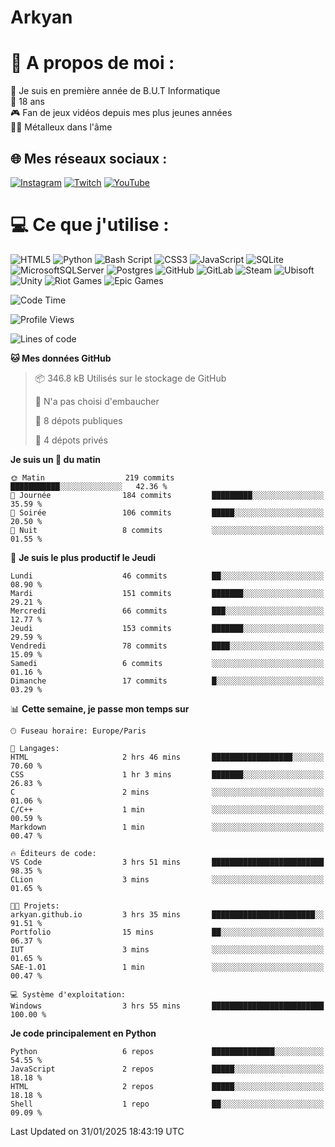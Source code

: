 # Arkyan
 # 💫 A propos de moi :
📖 Je suis en première année de B.U.T Informatique  
🎂 18 ans  
🎮 Fan de jeux vidéos depuis mes plus jeunes années  
🤘🏻 Métalleux dans l'âme  

## 🌐 Mes réseaux sociaux :
[![Instagram](https://img.shields.io/badge/Instagram-%23E4405F.svg?logo=Instagram&logoColor=white)](https://instagram.com/arkyan25) [![Twitch](https://img.shields.io/badge/Twitch-%239146FF.svg?logo=Twitch&logoColor=white)](https://twitch.tv/arkyan_) [![YouTube](https://img.shields.io/badge/YouTube-%23FF0000.svg?logo=YouTube&logoColor=white)](https://youtube.com/@arkyan_) 

# 💻 Ce que j'utilise :
![HTML5](https://img.shields.io/badge/html5-%23E34F26.svg?style=for-the-badge&logo=html5&logoColor=white) ![Python](https://img.shields.io/badge/python-3670A0?style=for-the-badge&logo=python&logoColor=ffdd54) ![Bash Script](https://img.shields.io/badge/bash_script-%23121011.svg?style=for-the-badge&logo=gnu-bash&logoColor=white) ![CSS3](https://img.shields.io/badge/css3-%231572B6.svg?style=for-the-badge&logo=css3&logoColor=white) ![JavaScript](https://img.shields.io/badge/javascript-%23323330.svg?style=for-the-badge&logo=javascript&logoColor=%23F7DF1E) ![SQLite](https://img.shields.io/badge/sqlite-%2307405e.svg?style=for-the-badge&logo=sqlite&logoColor=white) ![MicrosoftSQLServer](https://img.shields.io/badge/Microsoft%20SQL%20Server-CC2927?style=for-the-badge&logo=microsoft%20sql%20server&logoColor=white) ![Postgres](https://img.shields.io/badge/postgres-%23316192.svg?style=for-the-badge&logo=postgresql&logoColor=white) ![GitHub](https://img.shields.io/badge/github-%23121011.svg?style=for-the-badge&logo=github&logoColor=white) ![GitLab](https://img.shields.io/badge/gitlab-%23181717.svg?style=for-the-badge&logo=gitlab&logoColor=white) ![Steam](https://img.shields.io/badge/steam-%23000000.svg?style=for-the-badge&logo=steam&logoColor=white) ![Ubisoft](https://img.shields.io/badge/Ubisoft-%23F5F5F5.svg?style=for-the-badge&logo=Ubisoft&logoColor=black) ![Unity](https://img.shields.io/badge/unity-%23000000.svg?style=for-the-badge&logo=unity&logoColor=white) ![Riot Games](https://img.shields.io/badge/riotgames-D32936.svg?style=for-the-badge&logo=riotgames&logoColor=white) ![Epic Games](https://img.shields.io/badge/epicgames-%23313131.svg?style=for-the-badge&logo=epicgames&logoColor=white)

<!--START_SECTION:waka-->
![Code Time](http://img.shields.io/badge/Code%20Time-214%20hrs%2031%20mins-blue)

![Profile Views](http://img.shields.io/badge/Vues%20du%20profil-0-blue)

![Lines of code](https://img.shields.io/badge/Depuis%20Hello%20World%2C%20j%27ai%20%C3%A9crit-4.0%20million%20Lignes%20de%20code-blue)

**🐱 Mes données GitHub** 

> 📦 346.8 kB Utilisés sur le stockage de GitHub 
 > 
> 🚫 N'a pas choisi d'embaucher
 > 
> 📜 8 dépots publiques 
 > 
> 🔑 4 dépots privés 
 > 
**Je suis un 🐤 du matin** 

```text
🌞 Matin                  219 commits         ███████████░░░░░░░░░░░░░░   42.36 % 
🌆 Journée                184 commits         █████████░░░░░░░░░░░░░░░░   35.59 % 
🌃 Soirée                 106 commits         █████░░░░░░░░░░░░░░░░░░░░   20.50 % 
🌙 Nuit                   8 commits           ░░░░░░░░░░░░░░░░░░░░░░░░░   01.55 % 
```
📅 **Je suis le plus productif le Jeudi** 

```text
Lundi                    46 commits          ██░░░░░░░░░░░░░░░░░░░░░░░   08.90 % 
Mardi                    151 commits         ███████░░░░░░░░░░░░░░░░░░   29.21 % 
Mercredi                 66 commits          ███░░░░░░░░░░░░░░░░░░░░░░   12.77 % 
Jeudi                    153 commits         ███████░░░░░░░░░░░░░░░░░░   29.59 % 
Vendredi                 78 commits          ████░░░░░░░░░░░░░░░░░░░░░   15.09 % 
Samedi                   6 commits           ░░░░░░░░░░░░░░░░░░░░░░░░░   01.16 % 
Dimanche                 17 commits          █░░░░░░░░░░░░░░░░░░░░░░░░   03.29 % 
```


📊 **Cette semaine, je passe mon temps sur** 

```text
🕑︎ Fuseau horaire: Europe/Paris

💬 Langages: 
HTML                     2 hrs 46 mins       ██████████████████░░░░░░░   70.60 % 
CSS                      1 hr 3 mins         ███████░░░░░░░░░░░░░░░░░░   26.83 % 
C                        2 mins              ░░░░░░░░░░░░░░░░░░░░░░░░░   01.06 % 
C/C++                    1 min               ░░░░░░░░░░░░░░░░░░░░░░░░░   00.59 % 
Markdown                 1 min               ░░░░░░░░░░░░░░░░░░░░░░░░░   00.47 % 

🔥 Éditeurs de code: 
VS Code                  3 hrs 51 mins       █████████████████████████   98.35 % 
CLion                    3 mins              ░░░░░░░░░░░░░░░░░░░░░░░░░   01.65 % 

🐱‍💻 Projets: 
arkyan.github.io         3 hrs 35 mins       ███████████████████████░░   91.51 % 
Portfolio                15 mins             ██░░░░░░░░░░░░░░░░░░░░░░░   06.37 % 
IUT                      3 mins              ░░░░░░░░░░░░░░░░░░░░░░░░░   01.65 % 
SAE-1.01                 1 min               ░░░░░░░░░░░░░░░░░░░░░░░░░   00.47 % 

💻 Système d'exploitation: 
Windows                  3 hrs 55 mins       █████████████████████████   100.00 % 
```

**Je code principalement en Python** 

```text
Python                   6 repos             ██████████████░░░░░░░░░░░   54.55 % 
JavaScript               2 repos             █████░░░░░░░░░░░░░░░░░░░░   18.18 % 
HTML                     2 repos             █████░░░░░░░░░░░░░░░░░░░░   18.18 % 
Shell                    1 repo              ██░░░░░░░░░░░░░░░░░░░░░░░   09.09 % 
```




 Last Updated on 31/01/2025 18:43:19 UTC
<!--END_SECTION:waka-->

<!--START_SECTION:SHOW_PROJECTS-->
<!--END_SECTION:SHOW_PROJECTS-->

<!--START_SECTION:SHOW_LINES_OF_CODE-->
<!--END_SECTION:SHOW_LINES_OF_CODE-->

<!--START_SECTION:SHOW_TOTAL_CODE_TIME-->
<!--END_SECTION:SHOW_TOTAL_CODE_TIME-->

<!--START_SECTION:SHOW_PROFILE_VIEWS-->
<!--END_SECTION:SHOW_PROFILE_VIEWS-->

<!--START_SECTION:SHOW_COMMIT-->
<!--END_SECTION:SHOW_COMMIT-->

<!--START_SECTION:SHOW_DAYS_OF_WEEK-->
<!--END_SECTION:SHOW_DAYS_OF_WEEK-->

<!--START_SECTION:SHOW_LANGUAGE-->
<!--END_SECTION:SHOW_LANGUAGE-->

<!--START_SECTION:SHOW_TIMEZONE-->
<!--END_SECTION:SHOW_TIMEZONE-->

<!--START_SECTION:SHOW_LANGUAGE_PER_REPO-->
<!--END_SECTION:SHOW_LANGUAGE_PER_REPO-->

<!--START_SECTION:SHOW_SHORT_INFO-->
<!--END_SECTION:SHOW_SHORT_INFO-->

